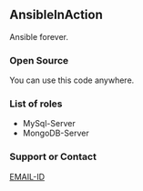 ## AnsibleInAction
Ansible forever.

### Open Source
You can use this code anywhere.

### List of roles
* MySql-Server
* MongoDB-Server

### Support or Contact
[EMAIL-ID](**dpsangwal@gmail.com**)
